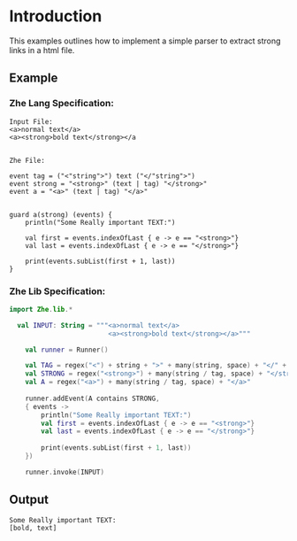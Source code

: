 # Introduction

This examples outlines how to implement a simple parser to extract 
strong links in a html file.

## Example

### Zhe Lang Specification:
```
Input File:
<a>normal text</a> 
<a><strong>bold text</strong></a


Zhe File:

event tag = ("<"string">") text ("</"string">")
event strong = "<strong>" (text | tag) "</strong>"
event a = "<a>" (text | tag) "</a>"


guard a(strong) (events) {
    println("Some Really important TEXT:")

    val first = events.indexOfLast { e -> e == "<strong>"}
    val last = events.indexOfLast { e -> e == "</strong>"}
    
    print(events.subList(first + 1, last))
}
```

### Zhe Lib Specification:
```kotlin
import Zhe.lib.*

  val INPUT: String = """<a>normal text</a> 
                         <a><strong>bold text</strong></a>"""

    val runner = Runner()

    val TAG = regex("<") + string + ">" + many(string, space) + "</" + string + ">"
    val STRONG = regex("<strong>") + many(string / tag, space) + "</strong>"
    val A = regex("<a>") + many(string / tag, space) + "</a>"
    
    runner.addEvent(A contains STRONG,
    { events ->
        println("Some Really important TEXT:")
        val first = events.indexOfLast { e -> e == "<strong>"}
        val last = events.indexOfLast { e -> e == "</strong>"}
        
        print(events.subList(first + 1, last))
    })

    runner.invoke(INPUT)
```

## Output
```
Some Really important TEXT:
[bold, text]
```